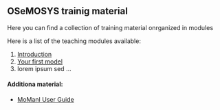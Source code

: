 ## OSeMOSYS trainig material

Here you can find a collection of training material onrganized in modules

Here is a list of the teaching modules available:
1. [Introduction]({{site.urll}}/01_introduction)
1. [Your first model]({{site.url}}/02_your_first_model)
1. lorem ipsum sed ...

#### Additiona material:
- [MoManI User Guide]({{site.url}}/xx_momaniguide)

